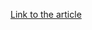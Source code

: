[Link to the article](https://thehackernews.com/2025/10/architectures-risks-and-adoption-how-to.html)

